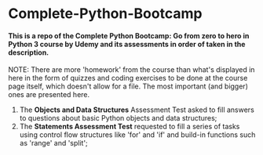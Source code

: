 # Complete-Python-Bootcamp
#### This is a repo of the Complete Python Bootcamp: Go from zero to hero in Python 3 course by Udemy and its assessments in order of taken in the description.

NOTE: There are more 'homework' from the course than what's displayed in here in the form of quizzes and coding exercises to be done at the course page itself, which doesn't allow for a file. The most important (and bigger) ones are presented here.

1. The __Objects and Data Structures__ Assessment Test asked to fill answers to questions about basic Python objects and data structures;
2. The __Statements Assessment Test__ requested to fill a series of tasks using control flow structures like 'for' and 'if' and build-in functions such as 'range' and 'split';
